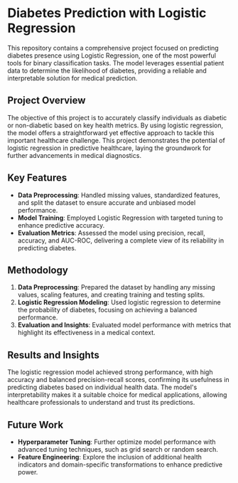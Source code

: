 # Diabetes Prediction with Logistic Regression

This repository contains a comprehensive project focused on predicting diabetes presence using Logistic Regression, one of the most powerful tools for binary classification tasks. The model leverages essential patient data to determine the likelihood of diabetes, providing a reliable and interpretable solution for medical prediction.

## Project Overview

The objective of this project is to accurately classify individuals as diabetic or non-diabetic based on key health metrics. By using logistic regression, the model offers a straightforward yet effective approach to tackle this important healthcare challenge. This project demonstrates the potential of logistic regression in predictive healthcare, laying the groundwork for further advancements in medical diagnostics.

## Key Features

- **Data Preprocessing**: Handled missing values, standardized features, and split the dataset to ensure accurate and unbiased model performance.
- **Model Training**: Employed Logistic Regression with targeted tuning to enhance predictive accuracy.
- **Evaluation Metrics**: Assessed the model using precision, recall, accuracy, and AUC-ROC, delivering a complete view of its reliability in predicting diabetes.

## Methodology

1. **Data Preprocessing**: Prepared the dataset by handling any missing values, scaling features, and creating training and testing splits.
2. **Logistic Regression Modeling**: Used logistic regression to determine the probability of diabetes, focusing on achieving a balanced performance.
3. **Evaluation and Insights**: Evaluated model performance with metrics that highlight its effectiveness in a medical context.

## Results and Insights

The logistic regression model achieved strong performance, with high accuracy and balanced precision-recall scores, confirming its usefulness in predicting diabetes based on individual health data. The model's interpretability makes it a suitable choice for medical applications, allowing healthcare professionals to understand and trust its predictions.

## Future Work

- **Hyperparameter Tuning**: Further optimize model performance with advanced tuning techniques, such as grid search or random search.
- **Feature Engineering**: Explore the inclusion of additional health indicators and domain-specific transformations to enhance predictive power.
